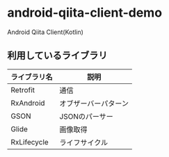 # android-qiita-client-demo
Android Qiita Client(Kotlin)

## 利用しているライブラリ
|ライブラリ名| 説明 |
|----|----|
|Retrofit|通信|
|RxAndroid|オブザーバーパターン|
|GSON|JSONのパーサー|
|Glide|画像取得|
|RxLifecycle|ライフサイクル|
